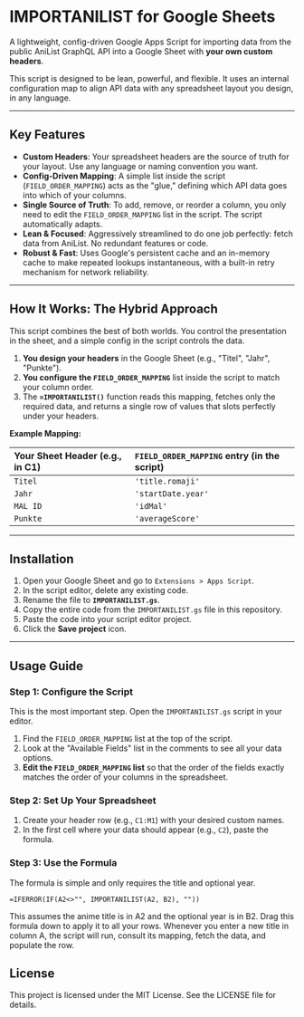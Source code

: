# IMPORTANILIST for Google Sheets

A lightweight, config-driven Google Apps Script for importing data from the public AniList GraphQL API into a Google Sheet with **your own custom headers**.

This script is designed to be lean, powerful, and flexible. It uses an internal configuration map to align API data with any spreadsheet layout you design, in any language.

---

## Key Features

- **Custom Headers**: Your spreadsheet headers are the source of truth for your layout. Use any language or naming convention you want.
- **Config-Driven Mapping**: A simple list inside the script (`FIELD_ORDER_MAPPING`) acts as the "glue," defining which API data goes into which of your columns.
- **Single Source of Truth**: To add, remove, or reorder a column, you only need to edit the `FIELD_ORDER_MAPPING` list in the script. The script automatically adapts.
- **Lean & Focused**: Aggressively streamlined to do one job perfectly: fetch data from AniList. No redundant features or code.
- **Robust & Fast**: Uses Google's persistent cache and an in-memory cache to make repeated lookups instantaneous, with a built-in retry mechanism for network reliability.

---

## How It Works: The Hybrid Approach

This script combines the best of both worlds. You control the presentation in the sheet, and a simple config in the script controls the data.

1.  **You design your headers** in the Google Sheet (e.g., "Titel", "Jahr", "Punkte").
2.  **You configure the `FIELD_ORDER_MAPPING`** list inside the script to match your column order.
3.  The **`=IMPORTANILIST()`** function reads this mapping, fetches only the required data, and returns a single row of values that slots perfectly under your headers.

**Example Mapping:**

| Your Sheet Header (e.g., in C1) | `FIELD_ORDER_MAPPING` entry (in the script) |
| :--- | :--- |
| `Titel` | `'title.romaji'` |
| `Jahr` | `'startDate.year'` |
| `MAL ID` | `'idMal'` |
| `Punkte`| `'averageScore'` |

---

## Installation

1.  Open your Google Sheet and go to `Extensions > Apps Script`.
2.  In the script editor, delete any existing code.
3.  Rename the file to **`IMPORTANILIST.gs`**.
4.  Copy the entire code from the `IMPORTANILIST.gs` file in this repository.
5.  Paste the code into your script editor project.
6.  Click the **Save project** icon.

---

## Usage Guide

### Step 1: Configure the Script

This is the most important step. Open the `IMPORTANILIST.gs` script in your editor.

1.  Find the `FIELD_ORDER_MAPPING` list at the top of the script.
2.  Look at the "Available Fields" list in the comments to see all your data options.
3.  **Edit the `FIELD_ORDER_MAPPING` list** so that the order of the fields exactly matches the order of your columns in the spreadsheet.

### Step 2: Set Up Your Spreadsheet

1.  Create your header row (e.g., `C1:M1`) with your desired custom names.
2.  In the first cell where your data should appear (e.g., `C2`), paste the formula.

### Step 3: Use the Formula

The formula is simple and only requires the title and optional year.

```excel
=IFERROR(IF(A2<>"", IMPORTANILIST(A2, B2), ""))
```
This assumes the anime title is in A2 and the optional year is in B2.
Drag this formula down to apply it to all your rows.
Whenever you enter a new title in column A, the script will run, consult its mapping, fetch the data, and populate the row.

## License

This project is licensed under the MIT License. See the LICENSE file for details.
